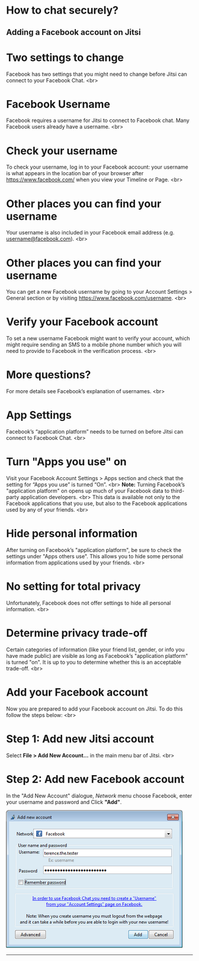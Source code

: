 # How to chat securely?

## Adding a Facebook account on Jitsi

# Two settings to change
Facebook has two settings that you might need to change before Jitsi can connect to your Facebook Chat.
&lt;br&gt;
# Facebook Username
Facebook requires a username for Jitsi to connect to Facebook chat. Many Facebook users already have a username.
&lt;br&gt;
# Check your username
To check your username, log in to your Facebook account: your username is what appears in the location bar of your browser after https://www.facebook.com/ when you view your Timeline or Page.
&lt;br&gt;
# Other places you can find your username
Your username is also included in your Facebook email address (e.g. username@facebook.com).
&lt;br&gt;
# Other places you can find your username
You can get a new Facebook username by going to your Account Settings &gt; General section or by visiting https://www.facebook.com/username.
&lt;br&gt;
# Verify your Facebook account
To set a new username Facebook might want to verify your account, which might require sending an SMS to a mobile phone number which you will need to provide to Facebook in the verification process.
&lt;br&gt;
# More questions?
For more details see Facebook’s explanation of usernames.
&lt;br&gt;
# App Settings
Facebook’s “application platform” needs to be turned on before Jitsi can connect to Facebook Chat.
&lt;br&gt;
# Turn &quot;Apps you use&quot; on
Visit your Facebook Account Settings &gt; Apps section and check that the setting for “Apps you use” is turned “On”.
&lt;br&gt;
**Note:** Turning Facebook’s &quot;application platform&quot; on opens up much of your Facebook data to third-party application developers.
&lt;br&gt;
This data is available not only to the Facebook applications that you use, but also to the Facebook applications used by any of your friends.
&lt;br&gt;
# Hide personal information
After turning on Facebook’s &quot;application platform&quot;, be sure to check the settings under &quot;Apps others use&quot;. This allows you to hide some personal information from applications used by your friends.
&lt;br&gt;
# No setting for total privacy
Unfortunately, Facebook does not offer settings to hide all personal information.
&lt;br&gt;
# Determine privacy trade-off
Certain categories of information (like your friend list, gender, or info you have made public) are visible as long as Facebook’s &quot;application platform&quot; is turned &quot;on&quot;. It is up to you to determine whether this is an acceptable trade-off.
&lt;br&gt;
# Add your Facebook account
Now you are prepared to add your Facebook account on Jitsi. To do this follow the steps below:
&lt;br&gt;
# Step 1: Add new Jitsi account
Select **File &gt; Add New Account...** in the main menu bar of Jitsi.
&lt;br&gt;
# Step 2: Add new Facebook account
In the &quot;Add New Account&quot; dialogue, *Network* menu choose Facebook, enter your username and password and Click **&quot;Add&quot;**.

![](jitsi-en-win-16.png)

***
